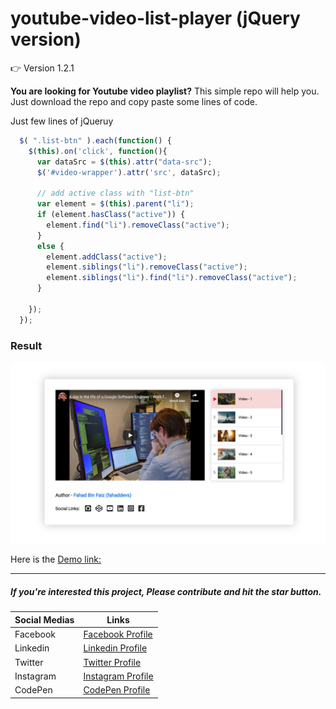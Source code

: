 # youtube-video-list-player (jQuery version)

:point_right: Version 1.2.1

**You are looking for Youtube video playlist?**
This simple repo will help you.
Just download the repo and copy paste some lines of code.

Just few lines of jQueruy 
```javascript
  $( ".list-btn" ).each(function() {
    $(this).on('click', function(){
      var dataSrc = $(this).attr("data-src");
      $('#video-wrapper').attr('src', dataSrc);

      // add active class with "list-btn"
      var element = $(this).parent("li");
      if (element.hasClass("active")) {
        element.find("li").removeClass("active");
      }
      else {
        element.addClass("active");
        element.siblings("li").removeClass("active");
        element.siblings("li").find("li").removeClass("active");
      }

    });
  });
```

### Result 
![Markdown Thumbnail](images/ss.jpg)

Here is the [Demo link:](https://fahaddevs.github.io/youtube-video-list-player/)


---


##### If you're interested this project, Please contribute and hit the star button.

| Social Medias | Links                                                      |
| ------------- | ---------------------------------------------------------- |
| Facebook      | [Facebook Profile](https://www.facebook.com/fahaddevs)     |
| Linkedin      | [Linkedin Profile](https://www.linkedin.com/in/fahaddevs/) |
| Twitter       | [Twitter Profile](https://twitter.com/fahaddevs)           |
| Instagram     | [Instagram Profile](https://www.instagram.com/fahaddevs/)  |
| CodePen       | [CodePen Profile](https://codepen.io/fahaddevs/)           |